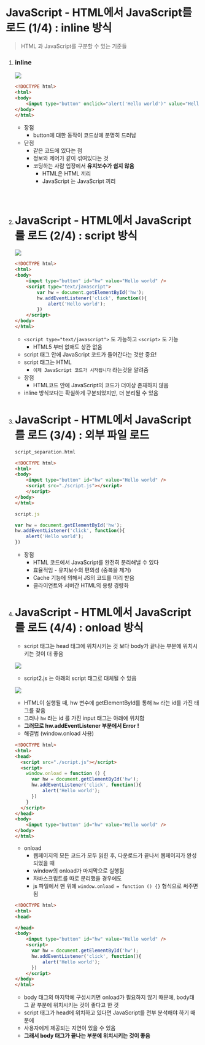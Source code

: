 # JavaScript - HTML에서 JavaScript를 로드 (1/4) : inline 방식

> HTML 과 JavaScript를 구분할 수 있는 기준들

1. ### inline

   ![](https://i.imgur.com/yUO0cod.png)

   ```html
   <!DOCTYPE html>
   <html>
   <body>
       <input type="button" onclick="alert('Hello world')" value="Hello world" />
   </body>
   </html>
   ```

   - 장점
     - button에 대한 동작이 코드상에 분명히 드러남
   - 단점
     - 같은 코드에 있다는 점
     - 정보와 제어가 같이 섞여있다는 것
     - 코딩하는 사람 입장에서 **유지보수가 쉽지 않음**
       - HTML은 HTML 끼리
       - JavaScript 는 JavaScript 끼리

   ​

2. # JavaScript - HTML에서 JavaScript를 로드 (2/4) : script 방식

   ![](https://i.imgur.com/cicCJIw.png)

   ```html
   <!DOCTYPE html>
   <html>
   <body>
       <input type="button" id="hw" value="Hello world" />
       <script type="text/javascript">
           var hw = document.getElementById('hw');
           hw.addEventListener('click', function(){
               alert('Hello world');
           })
       </script>
   </body>
   </html>
   ```

   - `<script type="text/javascript">` 도 가능하고 `<script>` 도 가능
     - HTML5 부터 없애도 상관 없음
   - script 태그 안에 JavaScript 코드가 들어간다는 것만 중요!
   - script 태그는 HTML
     - `이제 JavaScript 코드가 시작됩니다` 라는것을 알려줌
   - 장점
     - HTML코드 안에 JavaScript의 코드가 더이상 존재하지 않음
   - inline 방식보다는 확실하게 구분되었지만, 더 분리될 수 있음

3. # JavaScript - HTML에서 JavaScript를 로드 (3/4) : 외부 파일 로드

   ```html
   script_separation.html

   <!DOCTYPE html>
   <html>
   <body>
       <input type="button" id="hw" value="Hello world" />
       <script src="./script.js"></script>
       </script>
   </body>
   </html>
   ```

   ```js
   script.js

   var hw = document.getElementById('hw');
   hw.addEventListener('click', function(){
       alert('Hello world');
   })
   ```

   - 장점
     - HTML 코드에서 JavaScript를 완전히 분리해낼 수 있다
     - 효율적임 - 유지보수의 편의성 (중복을 제거)
     - Cache 기능에 의해서 JS의 코드를 미리 받음
     - 클라이언트와 서버간 HTML의 용량 경량화

4. # JavaScript - HTML에서 JavaScript를 로드 (4/4) : onload 방식

   - script 태그는 head 태그에 위치시키는 것 보다 body가 끝나는 부분에 위치시키는 것이 더 좋음

   ![](https://i.imgur.com/tcqaB23.png)

   - script2.js 는 아래의 script 태그로 대체될 수 있음

   ![](https://i.imgur.com/lem2S9e.png)

   - HTML이 실행될 때, hw 변수에 getElementById를 통해 `hw` 라는 id를 가진 태그를 찾음
   - 그러나 `hw` 라는 id 를 가진 input 태그는 아래에 위치함
   - **그러므로 hw.addEventListener 부분에서 Error !**
   - 해결법 (window.onload 사용)

   ```html
   <!DOCTYPE html>
   <html>
   <head>
     <script src="./script.js"></script>
     <script>
       window.onload = function () {
         var hw = document.getElementById('hw');
         hw.addEventListener('click', function(){
             alert('Hello world');
         })
       }
     </script>
   </head>
   <body>
       <input type="button" id="hw" value="Hello world" />
   </body>
   </html>

   ```

   - onload
     - 웹페이지의 모든 코드가 모두 읽힌 후, 다운로드가 끝나서 웹페이지가 완성 되었을 때
     - window의 onload가 마지막으로 실행됨
     - 자바스크립트를 따로 분리했을 경우에도
     - js 파일에서 맨 위에 `window.onload = function () {}` 형식으로 써주면 됨

   ```html
   <!DOCTYPE html>
   <html>
   <head>

   </head>
   <body>
       <input type="button" id="hw" value="Hello world" />
       <script>
         var hw = document.getElementById('hw');
         hw.addEventListener('click', function(){
             alert('Hello world');
         })
       </script>
   </body>
   </html>
   ```

   - body 태그의 마지막에 구성시키면 onload가 필요하지 않기 때문에, body태그 끝 부분에 위치시키는 것이 좋다고 한 것
   - script 태그가 head에 위치하고 있다면 JavaScript를 전부 분석해야 하기 때문에
   - 사용자에게 제공되는 지연이 있을 수 있음
   - **그래서 body 태그가 끝나는 부분에 위치시키는 것이 좋음**

   ​

   ​

   ​

   ​

   ​

   ​

   ​